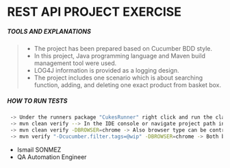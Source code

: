 #  REST API PROJECT EXERCISE

##### TOOLS AND EXPLANATIONS
>- The project has been prepared based on Cucumber BDD style.
>- In this project, Java programming language and Maven build management tool were used.
>- LOG4J information is provided as a logging design.
>- The project includes one scenario which is about searching function, adding, and deleting one exact product from basket box.

##### HOW TO RUN TESTS
```sh
 -> Under the runners package "CukesRunner" right click and run the class. "src > test > java > com > runners > CukesRunner"
 -> mvn clean verify --> In the IDE console or navigate project path in command line and run.
 -> mvn clean verify -DBROWSER=chrome -> Also browser type can be controlled easily from command line with this command.
 -> mvn verify "-Dcucumber.filter.tags=@wip" -DBROWSER=chrome -> Both browserType and tags which you want to run can control easily from the command line with this command.
```

- Ismail SONMEZ 
- QA Automation Engineer     


